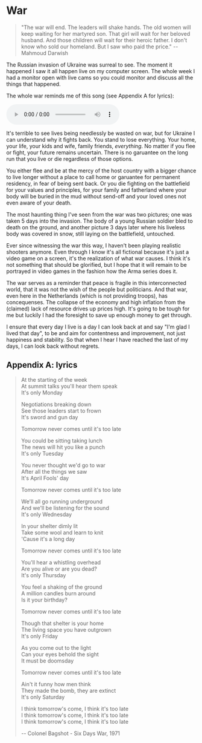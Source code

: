 # War

> "The war will end. The leaders will shake hands. The old women will keep
> waiting for her martyred son. That girl will wait for her beloved husband.
> And those children will wait for their heroic father. I don't know who sold
> our homeland. But I saw who paid the price."
> -- Mahmoud Darwish

The Russian invasion of Ukraine was surreal to see. The moment it happened I
saw it all happen live on my computer screen. The whole week I had a monitor
open with live cams so you could monitor and discuss all the things that
happened.

The whole war reminds me of this song (see Appendix A for lyrics):

![Colonel Bagshot - Six Days War](./assets/media/20220624-2/ColonelBagshot-SixDaysWar.mp3)

It's terrible to see lives being needlessly be wasted on war, but for Ukraine I
can understand why it fights back. You stand to lose everything. Your home,
your life, your kids and wife, family friends, _everything_. No matter if you
flee or fight, your future remains uncertain. There is no garuantee on the long
run that you live or die regardless of those options.

You either flee and be at the mercy of the host country with a bigger chance to
live longer without a place to call home or garuantee for permanent residency,
in fear of being sent back. Or you die fighting on the battlefield for your
values and principles, for your family and fatherland where your body will be
buried in the mud without send-off and your loved ones not even aware of your
death.

The most haunting thing I've seen from the war was two pictures; one was taken
5 days into the invasion. The body of a young Russian soldier bled to death on
the ground, and another picture 3 days later where his liveless body was
covered in snow, still laying on the battlefield, untouched.

Ever since witnessing the war this way, I haven't been playing realistic
shooters anymore. Even through I know it's all fictional because it's just a
video game on a screen, it's the realization of what war causes. I think it's
not something that should be glorified, but I hope that it will remain to be
portrayed in video games in the fashion how the Arma series does it.

The war serves as a reminder that peace is fragile in this interconnected
world, that it was not the wish of the people but politicians. And that war,
even here in the Netherlands (which is not providing troops), has concequenses.
The collapse of the economy and high inflation from the (claimed) lack of
resource drives up prices high. It's going to be tough for me but luckily I
had the foresight to save up enough money to get through.

I ensure that every day I live is a day I can look back at and say "I'm glad
I lived that day", to be and aim for contentness and improvement, not just
happiness and stability. So that when I hear I have reached the last of my
days, I can look back without regrets.

## Appendix A: lyrics

> At the starting of the week  
> At summit talks you'll hear them speak  
> It's only Monday  
>  
> Negotiations breaking down  
> See those leaders start to frown  
> It's sword and gun day  
>  
> Tomorrow never comes until it's too late  
>  
> You could be sitting taking lunch  
> The news will hit you like a punch  
> It's only Tuesday  
>  
> You never thought we'd go to war  
> After all the things we saw  
> It's April Fools' day  
>  
> Tomorrow never comes until it's too late  
>  
> We'll all go running underground  
> And we'll be listening for the sound  
> It's only Wednesday  
>  
> In your shelter dimly lit  
> Take some wool and learn to knit  
> 'Cause it's a long day  
>  
> Tomorrow never comes until it's too late  
>  
> You'll hear a whistling overhead  
> Are you alive or are you dead?  
> It's only Thursday  
>  
> You feel a shaking of the ground  
> A million candles burn around  
> Is it your birthday?  
>  
> Tomorrow never comes until it's too late  
>  
> Though that shelter is your home  
> The living space you have outgrown  
> It's only Friday  
>  
> As you come out to the light  
> Can your eyes behold the sight  
> It must be doomsday  
>  
> Tomorrow never comes until it's too late  
>  
> Ain't it funny how men think  
> They made the bomb, they are extinct  
> It's only Saturday  
>  
> I think tomorrow's come, I think it's too late  
> I think tomorrow's come, I think it's too late  
> I think tomorrow's come, I think it's too late  
>  
> -- Colonel Bagshot - Six Days War, 1971
